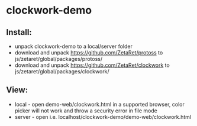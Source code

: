 # clockwork-demo  

## Install:  
- unpack clockwork-demo to a local/server folder  
- download and unpack https://github.com/ZetaRet/protoss to js/zetaret/global/packages/protoss/  
- download and unpack https://github.com/ZetaRet/clockwork to js/zetaret/global/packages/clockwork/  

## View:  
- local - open demo-web/clockwork.html in a supported browser, color picker will not work and throw a security error in file mode  
- server - open i.e. localhost/clockwork-demo/demo-web/clockwork.html  
